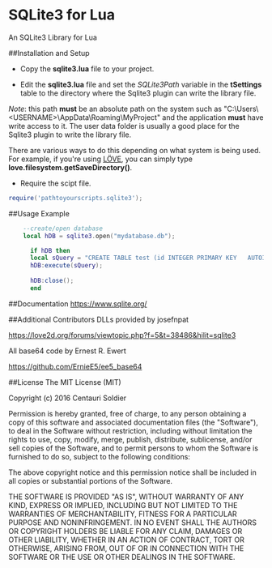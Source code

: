 # SQLite3 for Lua
An SQLite3 Library for Lua

##Installation and Setup
- Copy the **sqlite3.lua** file to your project.

- Edit the **sqlite3.lua** file and set the *SQLite3Path* variable in the **tSettings** table to the directory where the Sqlite3 plugin can write the library file. 

*Note*: this path **must** be an absolute path on the system such as "C:\\Users\\\<USERNAME\>\\AppData\\Roaming\\MyProject" and the application **must** have write access to it. The user data folder is usually a good place for the Sqlite3 plugin to write the library file.

There are various ways to do this depending on what system is being used. For example, if you're using [LÖVE](https://love2d.org/), you can simply type **love.filesystem.getSaveDirectory()**.

- Require the scipt file.
```lua
require('pathtoyourscripts.sqlite3');
```
##Usage Example
```lua  
    --create/open database
    local hDB = sqlite3.open("mydatabase.db");

      if hDB then
      local sQuery = "CREATE TABLE test (id INTEGER PRIMARY KEY   AUTOINCREMENT, name CHAR(20));";
      hDB:execute(sQuery);
      
      hDB:close();
      end
```
##Documentation
https://www.sqlite.org/

##Additional Contributors
DLLs provided by josefnpat

https://love2d.org/forums/viewtopic.php?f=5&t=38486&hilit=sqlite3


All base64 code by Ernest R. Ewert

https://github.com/ErnieE5/ee5_base64

##License
  The MIT License (MIT)

  Copyright (c) 2016 Centauri Soldier

  Permission is hereby granted, free of charge, to any person obtaining a copy of this software and associated documentation files (the "Software"), to deal in the Software without restriction, including without limitation the rights to use, copy, modify, merge, publish, distribute, sublicense, and/or sell copies of the Software, and to permit persons to whom the Software is furnished to do so, subject to the following conditions:

  The above copyright notice and this permission notice shall be included in all copies or substantial portions of the Software.

  THE SOFTWARE IS PROVIDED "AS IS", WITHOUT WARRANTY OF ANY KIND, EXPRESS OR IMPLIED, INCLUDING BUT NOT LIMITED TO THE WARRANTIES OF MERCHANTABILITY, FITNESS FOR A PARTICULAR PURPOSE AND NONINFRINGEMENT. IN NO EVENT SHALL THE AUTHORS OR COPYRIGHT HOLDERS BE LIABLE FOR ANY CLAIM, DAMAGES OR OTHER LIABILITY, WHETHER IN AN ACTION OF CONTRACT, TORT OR OTHERWISE, ARISING FROM, OUT OF OR IN CONNECTION WITH THE SOFTWARE OR THE USE OR OTHER DEALINGS IN THE SOFTWARE.

